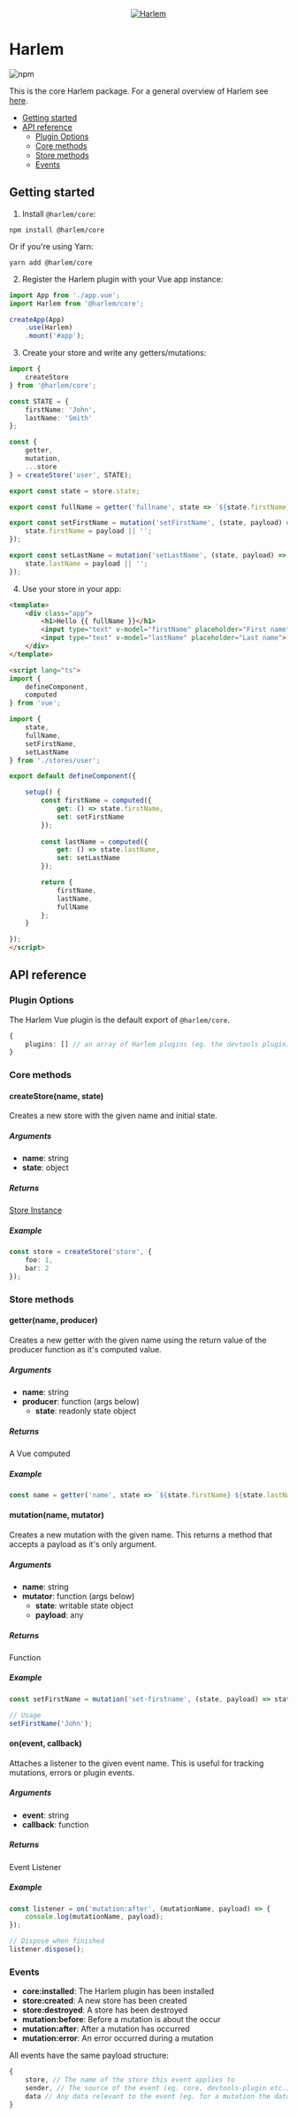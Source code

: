 <p align="center">
    <a href="https://harlemjs.com">
        <img src="https://raw.githubusercontent.com/andrewcourtice/harlem/main/docs/src/.vuepress/public/assets/images/logo-192.svg" alt="Harlem"/>
    </a>
</p>

# Harlem

![npm](https://img.shields.io/npm/v/@harlem/core)

This is the core Harlem package. For a general overview of Harlem see [here](https://github.com/andrewcourtice/harlem).

<!-- TOC depthfrom:2 depthto:3 -->

- [Getting started](#getting-started)
- [API reference](#api-reference)
    - [Plugin Options](#plugin-options)
    - [Core methods](#core-methods)
    - [Store methods](#store-methods)
    - [Events](#events)

<!-- /TOC -->

## Getting started

1. Install `@harlem/core`:
```
npm install @harlem/core
```
Or if you're using Yarn:
```
yarn add @harlem/core
```

2. Register the Harlem plugin with your Vue app instance:
```typescript
import App from './app.vue';
import Harlem from '@harlem/core';

createApp(App)
    .use(Harlem)
    .mount('#app');
```

3. Create your store and write any getters/mutations:
```typescript
import {
    createStore
} from '@harlem/core';

const STATE = {
    firstName: 'John',
    lastName: 'Smith'
};

const {
    getter,
    mutation,
    ...store
} = createStore('user', STATE);

export const state = store.state;

export const fullName = getter('fullname', state => `${state.firstName} ${state.lastName}`);

export const setFirstName = mutation('setFirstName', (state, payload) => {
    state.firstName = payload || '';
});

export const setLastName = mutation('setLastName', (state, payload) => {
    state.lastName = payload || '';
});
```

4. Use your store in your app:
```html
<template>
    <div class="app">
        <h1>Hello {{ fullName }}</h1>
        <input type="text" v-model="firstName" placeholder="First name">
        <input type="text" v-model="lastName" placeholder="Last name">
    </div>
</template>

<script lang="ts">
import {
    defineComponent,
    computed
} from 'vue';

import {
    state,
    fullName,
    setFirstName,
    setLastName
} from './stores/user';

export default defineComponent({

    setup() {
        const firstName = computed({
            get: () => state.firstName,
            set: setFirstName
        });
        
        const lastName = computed({
            get: () => state.lastName,
            set: setLastName
        });

        return {
            firstName,
            lastName,
            fullName
        };
    }

});
</script>
```

## API reference

### Plugin Options
The Harlem Vue plugin is the default export of `@harlem/core`.


```typescript
{
    plugins: [] // an array of Harlem plugins (eg. the devtools plugin)
}
```

### Core methods

#### createStore(name, state)

Creates a new store with the given name and initial state.

##### Arguments
- **name**: string
- **state**: object

##### Returns
[Store Instance](#store-methods)

##### Example
```typescript
const store = createStore('store', {
    foo: 1,
    bar: 2
});
```


### Store methods

#### getter(name, producer)

Creates a new getter with the given name using the return value of the producer function as it's computed value.

##### Arguments
- **name**: string
- **producer**: function (args below)
    - **state**: readonly state object

##### Returns
A Vue computed

##### Example
```typescript
const name = getter('name', state => `${state.firstName} ${state.lastName}`);
```


#### mutation(name, mutator)

Creates a new mutation with the given name. This returns a method that accepts a payload as it's only argument.

##### Arguments
- **name**: string
- **mutator**: function (args below)
    - **state**: writable state object
    - **payload**: any

##### Returns
Function

##### Example
```typescript
const setFirstName = mutation('set-firstname', (state, payload) => state.firstName = payload);

// Usage
setFirstName('John');
```


#### on(event, callback)

Attaches a listener to the given event name. This is useful for tracking mutations, errors or plugin events.

##### Arguments
- **event**: string
- **callback**: function

##### Returns
Event Listener

##### Example
```typescript
const listener = on('mutation:after', (mutationName, payload) => {
    console.log(mutationName, payload);
});

// Dispose when finished
listener.dispose();
```


### Events

- **core:installed**: The Harlem plugin has been installed
- **store:created**: A new store has been created
- **store:destroyed**: A store has been destroyed
- **mutation:before**: Before a mutation is about the occur
- **mutation:after**: After a mutation has occurred
- **mutation:error**: An error occurred during a mutation

All events have the same payload structure:
```typescript
{
    store, // The name of the store this event applies to
    sender, // The source of the event (eg. core, devtools-plugin etc.)
    data // Any data relevant to the event (eg. for a mutation the data will contain the name of the mutation and the payload)
}
```